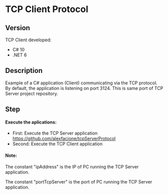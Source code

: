 # TCP Client Protocol

## Version
TCP Client developed:
* C# 10
* .NET 6

## Description
Example of a C# application (Client) communicating via the TCP protocol. By default, the application is listening on port 3124. This is same port of TCP Server project repository.

## Step
#### Execute the aplications:
* First: Execute the TCP Server application
 https://github.com/alexfacione/tcpServerProtocol
* Second: Execute the TCP Client application

#### Note:
The constant "ipAddress" is the IP of PC running the TCP Server application.

The constant "portTcpServer" is the port of PC running the TCP Server application.
